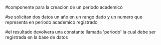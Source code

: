 #componente para la creacion de un periodo academico 

#se solicitan dos datos un año en un rango dado y un numero que representa en periodo academico registrado

#el resultado devolvera una constante llamada 'periodo' la cual debe ser registrada en la base de datos